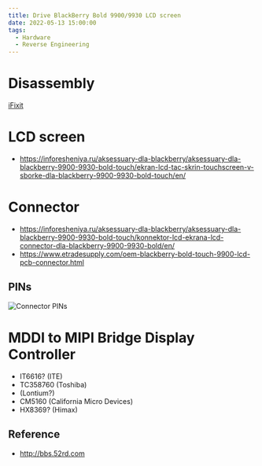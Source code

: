 ```yaml
---
title: Drive BlackBerry Bold 9900/9930 LCD screen
date: 2022-05-13 15:00:00
tags:
  - Hardware
  - Reverse Engineering
---
```


# Disassembly

[iFixit](https://ifixit.com/Guide/Blackberry+Bold+9900+Screen+Replacement/122707)

# LCD screen

- https://inforesheniya.ru/aksessuary-dla-blackberry/aksessuary-dla-blackberry-9900-9930-bold-touch/ekran-lcd-tac-skrin-touchscreen-v-sborke-dla-blackberry-9900-9930-bold-touch/en/

# Connector

- https://inforesheniya.ru/aksessuary-dla-blackberry/aksessuary-dla-blackberry-9900-9930-bold-touch/konnektor-lcd-ekrana-lcd-connector-dla-blackberry-9900-9930-bold/en/
- https://www.etradesupply.com/oem-blackberry-bold-touch-9900-lcd-pcb-connector.html

## PINs

![Connector PINs](connector-pins.png)

# MDDI to MIPI Bridge Display Controller

- IT6616? (ITE)
- TC358760 (Toshiba)
- (Lontium?)
- CM5160 (California Micro Devices)
- HX8369? (Himax)

## Reference

- http://bbs.52rd.com
